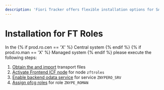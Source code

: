 ```yaml
---
description: 'Fiori Tracker offers flexible installation options for SAP landscapes. Follow component-specific guides.'
---
```


# Installation for FT Roles

In the {% if  prod.ro.cen == 'X' %} Central system {% endif %} {% if  prod.ro.man == 'X' %} Managed system
{% endif %} please execute the following steps:

1. [Obtain the and import](../../inst/step-1.md) transport files
2. [Activate Frontend ICF node](../../inst/step-2.md) for node `zftroles`
3. [Enable backend odata service](../../inst/step-3.md) for service `ZNYPERO_SRV`
4. [Assign pfcg roles](../../inst/step-4.md) for role `ZNYPE_ROMAN`


